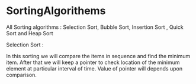 # SortingAlgorithems
All Sorting algorithms : Selection Sort, Bubble Sort, Insertion Sort , Quick Sort and Heap Sort


Selection Sort : 

In this sorting we will compare the items in sequence and find the minimum item. After that we will keep a pointer to check location of the minimum element at particular interval of time. Value of pointer will depends upon comparison.

